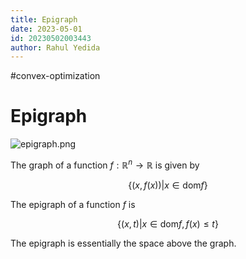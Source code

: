 ```yaml
---
title: Epigraph
date: 2023-05-01
id: 20230502003443
author: Rahul Yedida
---
```

#convex-optimization

# Epigraph

![epigraph.png](epigraph.png)

The graph of a function $f: \mathbb{R}^n \to \mathbb{R}$ is given by

$$
\{(x, f(x)) | x \in \text{dom} f\}
$$

The epigraph of a function $f$ is

$$
\{(x, t) | x \in \text{dom} f, f(x) \leq t\}
$$

The epigraph is essentially the space above the graph.